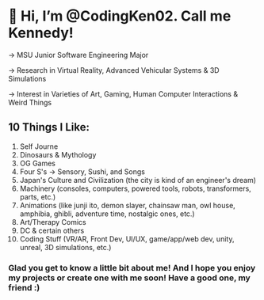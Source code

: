 # 👋 Hi, I’m @CodingKen02. Call me Kennedy!

-> MSU Junior Software Engineering Major

-> Research in Virtual Reality, Advanced Vehicular Systems & 3D Simulations

-> Interest in Varieties of Art, Gaming, Human Computer Interactions & Weird Things


## 10 Things I Like:
1) Self Journe
2) Dinosaurs & Mythology
3) OG Games
4) Four S's -> Sensory, Sushi, and Songs 
5) Japan's Culture and Civilization (the city is kind of an engineer's dream)
6) Machinery (consoles, computers, powered tools, robots, transformers, parts, etc.)
7) Animations (like junji ito, demon slayer, chainsaw man, owl house, amphibia, ghibli, adventure time, nostalgic ones, etc.)
8) Art/Therapy Comics
9) DC & certain others
10) Coding Stuff (VR/AR, Front Dev, UI/UX, game/app/web dev, unity, unreal, 3D simulations, etc.)

### Glad you get to know a little bit about me! And I hope you enjoy my projects or create one with me soon! Have a good one, my friend :)
<!---
CodingKen02/CodingKen02 is a ✨ special ✨ repository because its `README.md` (this file) appears on your GitHub profile.
You can click the Preview link to take a look at your changes.
--->
